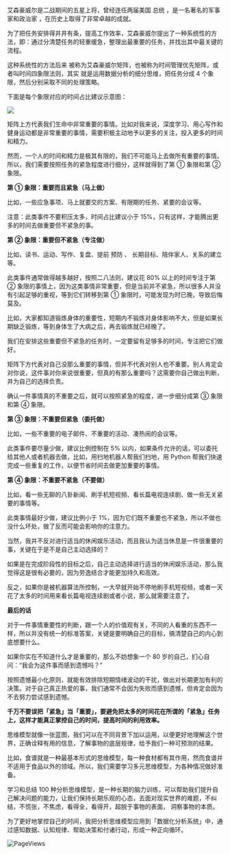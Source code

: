 艾森豪威尔是二战期间的五星上将，曾经连任两届美国  总统  ，是一名著名的军事家和政治家  ，在历史上取得了非常卓越的成就。  

为了把任务安排得井井有条，提高工作效率，艾森豪威尔提出了一种系统性的方法，即：通过分清楚任务的轻重缓急，整理出最重要的任务，并找出其中最关键的流程。  

这种系统性的方法后来  被称为艾森豪威尔矩阵，也被称为时间管理优先矩阵，或者叫时间四象限法则，其实  就是运用数据分析的细分思维，把任务分成 4 个象限，然后分别采取不同的处理策略。  

下面是每个象限对应的时间占比建议示意图：  

  

![](https://mmbiz.qpic.cn/mmbiz_png/giaycic3UNwo0IAmGpInSjuicoYR1lNPibhYrd8LzMpDpYZDGutG5FsgltSOFibPYqgJQRjbhvVw0xJa2DqOjILiaIlA/640?wx_fmt=png)  

矩阵上方代表我们生命中非常重要的事情。比如对我来说，深度学习、用心写作和健身运动都是非常重要的事情，需要积极主动地予以更多的关注，投入更多的时间和精力。  

然而，一个人的时间和精力是极其有限的，我们不可能马上去做所有重要的事情。所以，我们需要按照任务的紧急程度进行细分，这样就得到了第 ① 象限和第 ② 象限。  

  

**第 ① 象限：重要而且紧急（马上做）**  

比如，一些应急事项、马上就要交的方案、有限期的任务、紧要的会议等。  

注意：此类事件不要积压太多，时间占比建议小于 15%，只有这样，才能腾出更多的时间去做重要但不紧急的事。  

**第 ② 象限：重要但不紧急（专注做）**  

比如，读书、运动、写作、复盘、提前  预防  、  长期目标、陪伴家人、关系的建立等。  

此类事件通常做得越多越好，按照二八法则，建议花 80% 以上的时间专注于第 ② 象限的事情上，因为这类事情非常重要，但是当前并不紧急，所以很多人并没有引起足够的重视，等到它们转移到第 ① 象限时，可能发现为时已晚，导致后悔莫及。  

比如，大家都知道锻炼身体的重要性，短期内不锻炼对身体影响不大，但是如果长期缺乏锻炼，等到身体生了大病之后，再去锻炼就已经晚了。  

我们在安排这些重要但不紧急的任务时，一定要留有足够多的时间，专注把它们做好。  

  

矩阵下方代表对自己没那么重要的事情，但并不代表对别人也不重要。别人肯定会对你说，这件事对你来说很重要，但真的有那么重要吗？这需要你自己做出判断，并为自己的选择负责。  

确认一件事情真的不重要之后，就可以按照紧急的程度，进一步细分成第 ③ 象限和第 ④ 象限。  

**第 ③ 象限：不重要但紧急（委托做）**  

比如，一些不重要的电子邮件、不重要的活动、凑热闹的会议等。  

此类事件要尽量少做，建议比例控制在 5% 以内，如果条件允许的话，可以委托给其他人或者机器去做，比如，用扫地机器人帮我们扫地，用 Python 帮我们快速完成一些重复的工作，以便节省时间去做更加重要的事情。 

**第 ④ 象限：不重要不紧急（不要做）**  

比如，看一些无聊的八卦新闻、刷手机短视频、看长篇电视连续剧、做一些无关紧要的事情等。  

此类事情最好少做，建议比例小于 1%，因为它们既不重要也不紧急，所以不做也没什么坏处，做了反而可能会影响你的注意力。  

当然，我并不反对进行适当的休闲娱乐活动，而且我认为适当休息是一件很重要的事，关键在于是不是自己主动选择的？  

如果是在完成阶段性的目标之后，自己主动选择进行适当的休闲娱乐活动，那么我觉得这是很有必要的，因为劳逸结合才能更加持久和高效。  

反之，如果你是被机器算法所控制，一大早就开始不停地刷手机短视频，或者一天花了太多的时间用来看长篇电视连续剧或者小说，那么就需要注意了。 

**最后的话**

  

对于一件事情重要性的判断，跟一个人的价值观有关，不同的人看重的东西不一样，所以并没有统一的标准答案，关键是要明确自己的目标，搞清楚自己的内心到底想要什么。  

如果你实在不知道什么才是重要的，那么不妨想象一个 80 岁的自己，扪心自问：“我会为这件事而感到遗憾吗？”  

按照遗憾最小化原则，就能有效排除短期情绪波动的干扰，做出对长期更加有利的决策。对于自己真正热爱的事，我们通常不会因为失败而感到遗憾，但肯定会因为不去努力尝试感到遗憾。  

**千万不要误把「紧急」当「重要」，要避免把太多的时间花在所谓的「紧急」任务上，这样才能真正掌控自己的时间，提高时间的利用效率。**

思维模型就像一张蓝图，我们可以在不同背景下加以运用，以便更好地理解这个世界，正确诠释有用的信息，了解事物的底层规律，给予我们一种可预测的结果。  

比如，食谱就是一种最基本形式的思维模型，每一种食材都有其作用，然而食谱并不适用于食品以外的领域。所以，我们需要学习多元思维模型，为各种情况做好准备。  

学习和总结 100 种分析思维模型，是一种长期的脑力训练，可以帮助我们提升自己解决问题的能力，让我们保持长期乐观的心态，去面对现实世界的难题，不纠结，不慌张，不焦虑，看得全，看得开，超脱于事物的表面，  洞察事物的本质。  

为了更好地掌控自己的时间，我把分析思维模型应用到「数据化分析系统」中，通过感知数据、认知规律、帮助决策和付诸行动，形成一种正向循环。

![PageViews](https://visitor-badge.laobi.icu/badge?page_id=sjhfx.linji&left_text=PageViews&right_color=%2300589F)